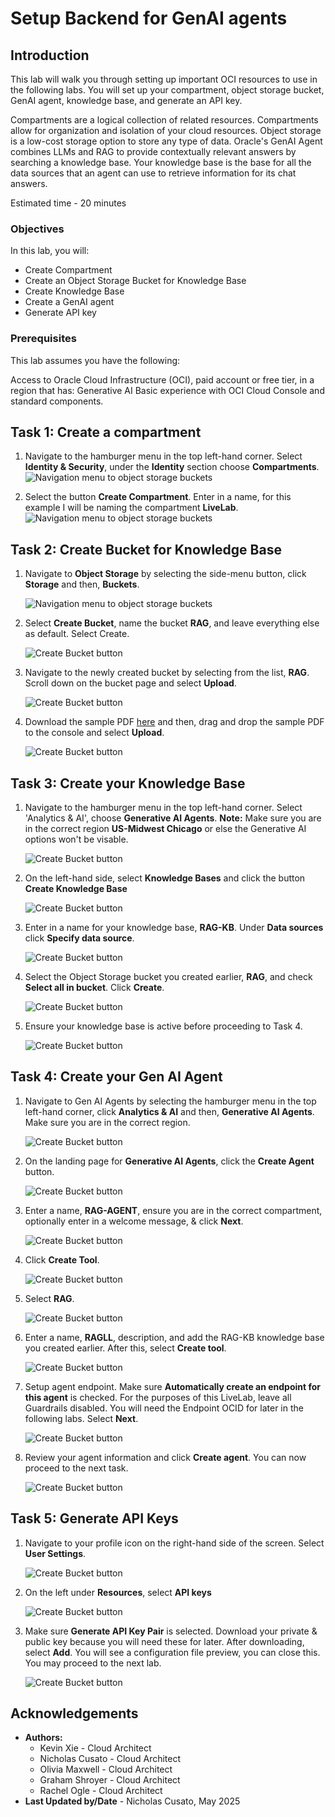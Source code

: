 # Setup Backend for GenAI agents

## Introduction
This lab will walk you through setting up important OCI resources to use in the following labs. You will set up your compartment, object storage bucket, GenAI agent, knowledge base, and generate an API key. 

Compartments are a logical collection of related resources. Compartments allow for organization and isolation of your cloud resources. Object storage is a low-cost storage option to store any type of data. Oracle's GenAI Agent combines LLMs and RAG to provide contextually relevant answers by searching a knowledge base. Your knowledge base is the base for all the data sources that an agent can use to retrieve information for its chat answers.

Estimated time - 20 minutes

### Objectives

In this lab, you will:
* Create Compartment
* Create an Object Storage Bucket for Knowledge Base
* Create Knowledge Base
* Create a GenAI agent
* Generate API key

### Prerequisites

This lab assumes you have the following:

Access to Oracle Cloud Infrastructure (OCI), paid account or free tier, in a region that has:
Generative AI
Basic experience with OCI Cloud Console and standard components.

## Task 1: Create a compartment

1. Navigate to the hamburger menu in the top left-hand corner. Select **Identity & Security**, under the **Identity** section choose **Compartments**.
   	![Navigation menu to object storage buckets](./images/Compartment.png  "")

2. Select the button **Create Compartment**. Enter in a name, for this example I will be naming the compartment **LiveLab**.
	![Navigation menu to object storage buckets](./images/CreateCompartment.png  "")

## Task 2: Create Bucket for Knowledge Base

1. Navigate to **Object Storage** by selecting the side-menu button, click **Storage** and then, **Buckets**.

	![Navigation menu to object storage buckets](./images/nav-buckets.png  "")

2. Select **Create Bucket**, name the bucket **RAG**, and leave everything else as default. Select Create.

	![Create Bucket button](./images/create-bucket.png "")

3. Navigate to the newly created bucket by selecting from the list, **RAG**. Scroll down on the bucket page and select **Upload**. 

	![Create Bucket button](./images/upload-pdf.png "")

4. Download the sample PDF [here](https://docs.oracle.com/en/database/oracle/apex/24.2/htmrn/oracle-apex-release-notes.pdf) and then, drag and drop the sample PDF to the console and select **Upload**.

	![Create Bucket button](./images/drop-pdf-upload.png "")

## Task 3: Create your Knowledge Base

1. Navigate to the hamburger menu in the top left-hand corner. Select 'Analytics & AI', choose **Generative AI Agents**. 
 **Note:** Make sure you are in the correct region **US-Midwest Chicago** or else the Generative AI options won't be visable.

	![Create Bucket button](./images/NavigateAIAgent.png "")

2. On the left-hand side, select **Knowledge Bases** and click the button **Create Knowledge Base**

	![Create Bucket button](./images/createknowledgebase.png "")

3. Enter in a name for your knowledge base, **RAG-KB**. Under **Data sources** click **Specify data source**.

	![Create Bucket button](./images/NewKB.png "")

4. Select the Object Storage bucket you created earlier, **RAG**, and check **Select all in bucket**. Click **Create**.

	![Create Bucket button](./images/DSKB.png "")

5. Ensure your knowledge base is active before proceeding to Task 4.

	![Create Bucket button](./images/active.png "")

## Task 4: Create your Gen AI Agent

1. Navigate to Gen AI Agents by selecting the hamburger menu in the top left-hand corner, click **Analytics & AI** and then, **Generative AI Agents**. Make sure you are in the correct region.

	![Create Bucket button](./images/NavigateAIAgent.png "")

2. On the landing page for **Generative AI Agents**, click the **Create Agent** button.

	![Create Bucket button](./images/CreateAgent.png "")

3. Enter a name, **RAG-AGENT**, ensure you are in the correct compartment, optionally enter in a welcome message, & click **Next**.

	![Create Bucket button](./images/agent.png "")

4. Click **Create Tool**.

	![Create Bucket button](./images/click.png "")

5. Select **RAG**. 

	![Create Bucket button](./images/rag.png "")

6. Enter a name, **RAGLL**, description, and add the RAG-KB knowledge base you created earlier. After this, select **Create tool**.

	![Create Bucket button](./images/toolcreate.png "")   

7. Setup agent endpoint. Make sure **Automatically create an endpoint for this agent** is checked. For the purposes of this LiveLab, leave all Guardrails disabled. You will need the Endpoint OCID for later in the following labs. Select **Next**.

 	![Create Bucket button](./images/endpoint.png "") 

 8. Review your agent information and click **Create agent**. You can now proceed to the next task.

	![Create Bucket button](./images/ffinishagent.png "")

   
## Task 5: Generate API Keys

1. Navigate to your profile icon on the right-hand side of the screen. Select **User Settings**. 

	![Create Bucket button](./images/profile.png "")

2. On the left under **Resources**, select **API keys**

	![Create Bucket button](./images/API.png "")

3. Make sure **Generate API Key Pair** is selected. Download your private & public key because you will need these for later. After downloading, select **Add**. You will see a configuration file preview, you can close this. You may proceed to the next lab. 

      ![Create Bucket button](./images/gen.png "")


## Acknowledgements

* **Authors:**
	* Kevin Xie - Cloud Architect
	* Nicholas Cusato - Cloud Architect
	* Olivia Maxwell - Cloud Architect
	* Graham Shroyer - Cloud Architect
	* Rachel Ogle - Cloud Architect
* **Last Updated by/Date** - Nicholas Cusato, May 2025
